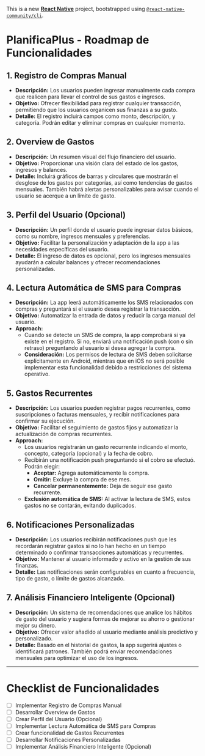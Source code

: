 This is a new [**React Native**](https://reactnative.dev) project, bootstrapped using [`@react-native-community/cli`](https://github.com/react-native-community/cli).

# PlanificaPlus - Roadmap de Funcionalidades

## 1. Registro de Compras Manual
- **Descripción:** Los usuarios pueden ingresar manualmente cada compra que realicen para llevar el control de sus gastos e ingresos.
- **Objetivo:** Ofrecer flexibilidad para registrar cualquier transacción, permitiendo que los usuarios organicen sus finanzas a su gusto.
- **Detalle:** El registro incluirá campos como monto, descripción, y categoría. Podrán editar y eliminar compras en cualquier momento.

## 2. Overview de Gastos
- **Descripción:** Un resumen visual del flujo financiero del usuario.
- **Objetivo:** Proporcionar una visión clara del estado de los gastos, ingresos y balances.
- **Detalle:** Incluirá gráficos de barras y circulares que mostrarán el desglose de los gastos por categorías, así como tendencias de gastos mensuales. También habrá alertas personalizables para avisar cuando el usuario se acerque a un límite de gasto.

## 3. Perfil del Usuario (Opcional)
- **Descripción:** Un perfil donde el usuario puede ingresar datos básicos, como su nombre, ingresos mensuales y preferencias.
- **Objetivo:** Facilitar la personalización y adaptación de la app a las necesidades específicas del usuario.
- **Detalle:** El ingreso de datos es opcional, pero los ingresos mensuales ayudarán a calcular balances y ofrecer recomendaciones personalizadas.

## 4. Lectura Automática de SMS para Compras
- **Descripción:** La app leerá automáticamente los SMS relacionados con compras y preguntará si el usuario desea registrar la transacción.
- **Objetivo:** Automatizar la entrada de datos y reducir la carga manual del usuario.
- **Approach:**
  - Cuando se detecte un SMS de compra, la app comprobará si ya existe en el registro. Si no, enviará una notificación push (con o sin retraso) preguntando al usuario si desea agregar la compra.
  - **Consideración:** Los permisos de lectura de SMS deben solicitarse explícitamente en Android, mientras que en iOS no será posible implementar esta funcionalidad debido a restricciones del sistema operativo.

## 5. Gastos Recurrentes
- **Descripción:** Los usuarios pueden registrar pagos recurrentes, como suscripciones o facturas mensuales, y recibir notificaciones para confirmar su ejecución.
- **Objetivo:** Facilitar el seguimiento de gastos fijos y automatizar la actualización de compras recurrentes.
- **Approach:**
  - Los usuarios registrarán un gasto recurrente indicando el monto, concepto, categoría (opcional) y la fecha de cobro.
  - Recibirán una notificación push preguntando si el cobro se efectuó. Podrán elegir:
    - **Aceptar:** Agrega automáticamente la compra.
    - **Omitir:** Excluye la compra de ese mes.
    - **Cancelar permanentemente:** Deja de seguir ese gasto recurrente.
  - **Exclusión automática de SMS:** Al activar la lectura de SMS, estos gastos no se contarán, evitando duplicados.

## 6. Notificaciones Personalizadas
- **Descripción:** Los usuarios recibirán notificaciones push que les recordarán registrar gastos si no lo han hecho en un tiempo determinado o confirmar transacciones automáticas y recurrentes.
- **Objetivo:** Mantener al usuario informado y activo en la gestión de sus finanzas.
- **Detalle:** Las notificaciones serán configurables en cuanto a frecuencia, tipo de gasto, o límite de gastos alcanzado.

## 7. Análisis Financiero Inteligente (Opcional)
- **Descripción:** Un sistema de recomendaciones que analice los hábitos de gasto del usuario y sugiera formas de mejorar su ahorro o gestionar mejor su dinero.
- **Objetivo:** Ofrecer valor añadido al usuario mediante análisis predictivo y personalizado.
- **Detalle:** Basado en el historial de gastos, la app sugerirá ajustes o identificará patrones. También podrá enviar recomendaciones mensuales para optimizar el uso de los ingresos.

---

# Checklist de Funcionalidades

- [ ] Implementar Registro de Compras Manual
- [ ] Desarrollar Overview de Gastos
- [ ] Crear Perfil del Usuario (Opcional)
- [ ] Implementar Lectura Automática de SMS para Compras
- [ ] Crear funcionalidad de Gastos Recurrentes
- [ ] Desarrollar Notificaciones Personalizadas
- [ ] Implementar Análisis Financiero Inteligente (Opcional)
